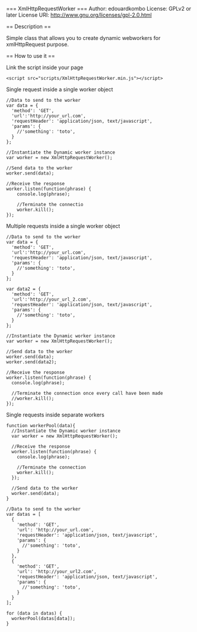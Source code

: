 === XmlHttpRequestWorker ===
Author: edouardkombo
License: GPLv2 or later
License URI: http://www.gnu.org/licenses/gpl-2.0.html


== Description ==

Simple class that allows you to create dynamic webworkers for xmlHttpRequest purpose.


== How to use it ==

Link the script inside your page

    <script src="scripts/XmlHttpRequestWorker.min.js"></script>
    
Single request inside a single worker object

    //Data to send to the worker
    var data = {
      'method': 'GET',
      'url':'http://your_url.com',
      'requestHeader': 'application/json, text/javascript',
      'params': {
        //'something': 'toto',
      }
    };

    //Instantiate the Dynamic worker instance
    var worker = new XmlHttpRequestWorker();
    
    //Send data to the worker
    worker.send(data);

    //Receive the response
    worker.listen(function(phrase) {
        console.log(phrase);
      
        //Terminate the connectio
        worker.kill();
    });

    
Multiple requests inside a single worker object

    //Data to send to the worker
    var data = {
      'method': 'GET',
      'url':'http://your_url.com',
      'requestHeader': 'application/json, text/javascript',
      'params': {
        //'something': 'toto',
      }
    };
    
    var data2 = {
      'method': 'GET',
      'url':'http://your_url_2.com',
      'requestHeader': 'application/json, text/javascript',
      'params': {
        //'something': 'toto',
      }
    };

    //Instantiate the Dynamic worker instance
    var worker = new XmlHttpRequestWorker();
    
    //Send data to the worker
    worker.send(data);
    worker.send(data2);

    //Receive the response
    worker.listen(function(phrase) {
      console.log(phrase);
      
      //Terminate the connection once every call have been made
      //worker.kill();
    });
    
    
Single requests inside separate workers

    function workerPool(data){
      //Instantiate the Dynamic worker instance
      var worker = new XmlHttpRequestWorker();

      //Receive the response
      worker.listen(function(phrase) {
        console.log(phrase);

        //Terminate the connection
        worker.kill();
      });

      //Send data to the worker
      worker.send(data);
    }

    //Data to send to the worker
    var datas = [
      {
        'method': 'GET',
        'url': 'http://your_url.com',
        'requestHeader': 'application/json, text/javascript',
        'params': {
          //'something': 'toto',
        }
      },
      {
        'method': 'GET',
        'url': 'http://your_url2.com',
        'requestHeader': 'application/json, text/javascript',
        'params': {
          //'something': 'toto',
        }
      }
    ];

    for (data in datas) {
      workerPool(datas[data]);
    }
